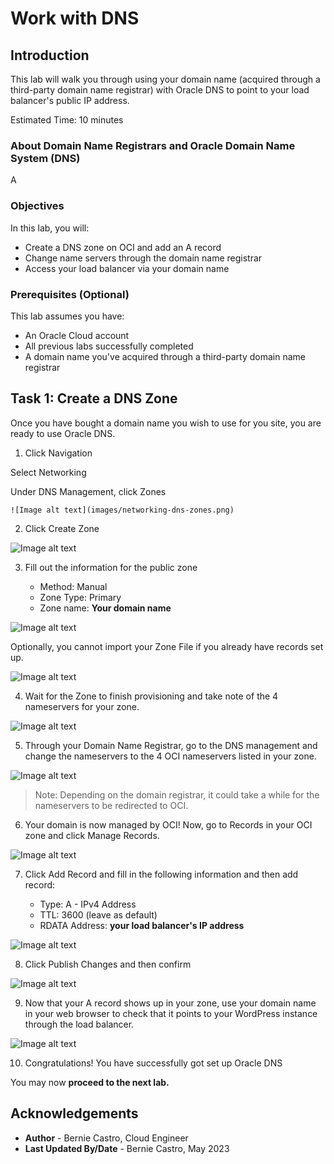 # Work with DNS

## Introduction

This lab will walk you through using your domain name (acquired through a third-party domain name registrar) with Oracle DNS to point to your load balancer's public IP address.

Estimated Time: 10 minutes

### About Domain Name Registrars and Oracle Domain Name System (DNS)
A

### Objectives

In this lab, you will:
* Create a DNS zone on OCI and add an A record
* Change name servers through the domain name registrar
* Access your load balancer via your domain name

### Prerequisites (Optional)

This lab assumes you have:
* An Oracle Cloud account
* All previous labs successfully completed
* A domain name you've acquired through a third-party domain name registrar

## Task 1: Create a DNS Zone

Once you have bought a domain name you wish to use for you site, you are ready to use Oracle DNS.

1. Click Navigation



  Select Networking



  Under DNS Management, click Zones

	![Image alt text](images/networking-dns-zones.png)

2. Click Create Zone

  ![Image alt text](images/dns-create-zone.png)

3. Fill out the information for the public zone

    - Method: Manual
    - Zone Type: Primary
    - Zone name: **Your domain name**

  ![Image alt text](images/dns-zone-manual.png)



  Optionally, you cannot import your Zone File if you already have records set up.

  ![Image alt text](images/dns-zone-import.png)

4. Wait for the Zone to finish provisioning and take note of the 4 nameservers for your zone.

  ![Image alt text](images/dns-zone-provisioning.png)

5. Through your Domain Name Registrar, go to the DNS management and change the nameservers to the 4 OCI nameservers listed in your zone.

  ![Image alt text](images/dns-registrar-change-ns.png)

  > Note: Depending on the domain registrar, it could take a while for the nameservers to be redirected to OCI.

6. Your domain is now managed by OCI! Now, go to Records in your OCI zone and click Manage Records.

  ![Image alt text](images/dns-manage-records.png)

7. Click Add Record and fill in the following information and then add record:

    - Type: A - IPv4 Address
    - TTL: 3600 (leave as default)
    - RDATA Address: **your load balancer's IP address**

  ![Image alt text](images/dns-add-record.png)

8. Click Publish Changes and then confirm

  ![Image alt text](images/dns-publish-record.png)

9. Now that your A record shows up in your zone, use your domain name in your web browser to check that it points to your WordPress instance through the load balancer.

  ![Image alt text](images/dns-wordpress.png)

10. Congratulations! You have successfully got set up Oracle DNS

You may now **proceed to the next lab.**

## Acknowledgements
* **Author** - Bernie Castro, Cloud Engineer
* **Last Updated By/Date** - Bernie Castro, May 2023
